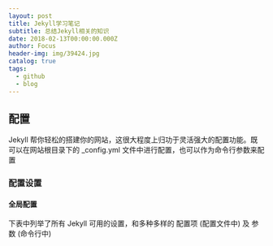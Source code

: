 ```yaml
---
layout: post
title: Jekyll学习笔记
subtitle: 总结Jekyll相关的知识
date: 2018-02-13T00:00:00.000Z
author: Focus
header-img: img/39424.jpg
catalog: true
tags:
  - github
  - blog
---
```


## 配置
Jekyll 帮你轻松的搭建你的网站，这很大程度上归功于灵活强大的配置功能。既可以在网站根目录下的 _config.yml 文件中进行配置，也可以作为命令行参数来配置

### 配置设置

#### 全局配置

下表中列举了所有 Jekyll 可用的设置，和多种多样的 配置项 (配置文件中) 及 参数 (命令行中)
